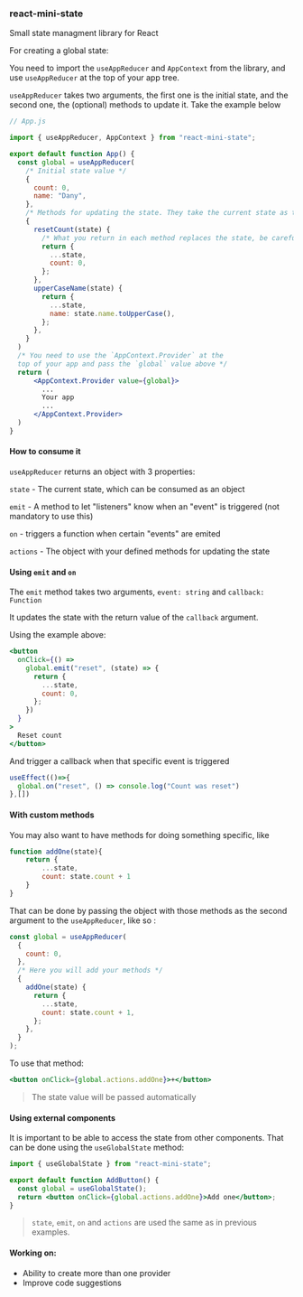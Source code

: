 ### react-mini-state

Small state managment library for React

For creating a global state:

You need to import the `useAppReducer` and `AppContext` from the library, and use `useAppReducer` at the top of your app tree.

`useAppReducer` takes two arguments, the first one is the initial state, and the second one, the (optional) methods to update it.
Take the example below
```jsx
// App.js

import { useAppReducer, AppContext } from "react-mini-state";

export default function App() {
  const global = useAppReducer(
    /* Initial state value */
    {
      count: 0,
      name: "Dany",
    },
    /* Methods for updating the state. They take the current state as the argument */
    {
      resetCount(state) {
        /* What you return in each method replaces the state, be careful */
        return {
          ...state,
          count: 0,
        };
      },
      upperCaseName(state) {
        return {
          ...state,
          name: state.name.toUpperCase(),
        };
      },
    }
  )
  /* You need to use the `AppContext.Provider` at the
  top of your app and pass the `global` value above */
  return (
      <AppContext.Provider value={global}>
        ...
        Your app
        ...
      </AppContext.Provider>
  ) 
}
```

#### How to consume it

`useAppReducer` returns an object with 3 properties:

`state` - The current state, which can be consumed as an object

`emit` - A method to let "listeners" know when an "event" is triggered (not mandatory to use this)

`on` - triggers a function when certain "events" are emited

`actions` - The object with your defined methods for updating the state

#### Using `emit` and `on`

The `emit` method takes two arguments, `event: string` and `callback: Function`

It updates the state with the return value of the `callback` argument.

Using the example above:


```jsx
<button
  onClick={() =>
    global.emit("reset", (state) => {
      return {
        ...state,
        count: 0,
      };
    })
  }
>
  Reset count
</button>
```

And trigger a callback when that specific event is triggered
```jsx
useEffect(()=>{
  global.on("reset", () => console.log("Count was reset")
},[])
```

#### With custom methods

You may also want to have methods for doing something specific, like

```jsx
function addOne(state){
    return {
        ...state,
        count: state.count + 1
    }
}

```

That can be done by passing the object with those methods as the second argument to the `useAppReducer`, like so :

```jsx
const global = useAppReducer(
  {
    count: 0,
  },
  /* Here you will add your methods */
  {
    addOne(state) {
      return {
        ...state,
        count: state.count + 1,
      };
    },
  }
);
```

To use that method:

```jsx
<button onClick={global.actions.addOne}>+</button>
```

> The state value will be passed automatically

#### Using external components

It is important to be able to access the state from other components. That can be done using the `useGlobalState` method:

```jsx
import { useGlobalState } from "react-mini-state";

export default function AddButton() {
  const global = useGlobalState();
  return <button onClick={global.actions.addOne}>Add one</button>;
}

```
> `state`, `emit`, `on` and `actions` are used the same as in previous examples.

#### Working on:

- Ability to create more than one provider
- Improve code suggestions